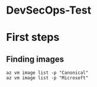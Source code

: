 # DevSecOps-Test
# First steps

## Finding images
```
az vm image list -p "Canonical"
az vm image list -p "Microsoft"
